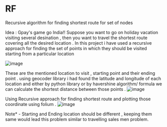 # RF
Recursive algorithm for finding shortest route for set of nodes

Idea : Gpay's game go India!!
Suppose you want to go on holiday vacation visiting several desination , then you want to travel the shortest route covering all the desired location .
In this project i have used a recursive approach for finding the set of points in which they should be visited starting from a particular location 

![image](https://user-images.githubusercontent.com/60352632/129169348-583a48e4-f577-4bd5-b177-ab21668345be.png)

These are the mentioned location to visit , starting point and their ending point .
using geocoder library i had found the latitude and longitude of each location
and either by python library or by havershine algorithm/ formula we can calculate the shortest distance between those points .
![image](https://user-images.githubusercontent.com/60352632/129169855-fb4fde16-99b9-4a4e-b371-49ffc3a16943.png)

Using Recursive approach for finding shortest route and plotting those coordinate using folium .
![image](https://user-images.githubusercontent.com/60352632/129170266-6b6e3761-a8d6-485b-85c5-cd847d60642d.png)


Note* - Starting and Ending location should be different  , keeping them same would lead this problem similar to travelling sales men problem.

